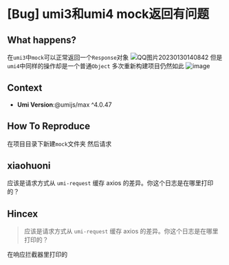 # [Bug] umi3和umi4 mock返回有问题

## What happens?

在`umi3`中`mock`可以正常返回一个`Response`对象
![QQ图片20230130140842](https://user-images.githubusercontent.com/51755878/215404215-c3d5792f-93b9-41b0-9719-ba6da67c74bf.png)
但是`umi4`中同样的操作却是一个普通`Object` 多次重新构建项目仍然如此
![image](https://user-images.githubusercontent.com/51755878/215404273-5748cf49-d2d7-4a42-b8ea-350b979d50a1.png)

## Context

- **Umi Version**:@umijs/max ^4.0.47

## How To Reproduce

在项目目录下新建`mock`文件夹 然后请求

## xiaohuoni

应该是请求方式从 `umi-request` 缓存 axios 的差异。你这个日志是在哪里打印的？

## Hincex

> 应该是请求方式从 `umi-request` 缓存 axios 的差异。你这个日志是在哪里打印的？

在响应拦截器里打印的
